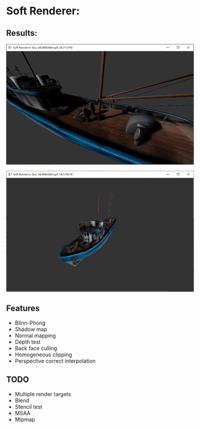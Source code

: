 # Soft Renderer:

## Results:

![image-20210630155700575](readme.assets/image-20210630155700575.png)

![image-20210630155739579](readme.assets/image-20210630155739579.png)

## Features

* Blinn-Phong 
* Shadow map
* Normal mapping
* Depth test
* Back face culling
* Homogeneous clipping
* Perspective correct interpolation

## TODO

* Multiple render targets
* Blend
* Stencil test
* MSAA
* Mipmap